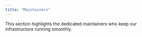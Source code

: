 ```yaml
---
title: "Maintainers"
---
```


This section highlights the dedicated maintainers who keep our infrastructure running smoothly. 